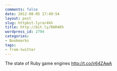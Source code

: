 ```yaml
---
comments: false
date: 2012-08-05 17:49:54
layout: post
slug: httpbit-lyrar4kh
title: http://bit.ly/RAR4Kh
wordpress_id: 2794
categories:
- Bookmarks
tags:
- from-twitter
---
```


The state of Ruby game engines http://t.co/ir64ZAwA

